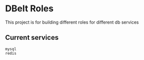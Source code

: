 DBelt Roles 
==============================

This project is for building different roles for different db services

Current services
---------------
    mysql
    redis
